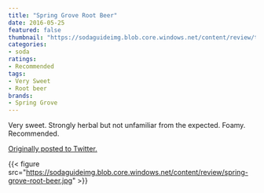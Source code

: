 ```yaml
---
title: "Spring Grove Root Beer"
date: 2016-05-25
featured: false
thumbnail: "https://sodaguideimg.blob.core.windows.net/content/review/thumbs/spring-grove-root-beer.jpg"
categories:
- soda
ratings:
- Recommended
tags:
- Very Sweet
- Root beer
brands:
- Spring Grove
---
```


Very sweet. Strongly herbal but not unfamiliar from the expected. Foamy. Recommended.

[Originally posted to Twitter.](https://twitter.com/Cavorter/status/735540287464820737)

{{< figure src="https://sodaguideimg.blob.core.windows.net/content/review/spring-grove-root-beer.jpg" >}}
